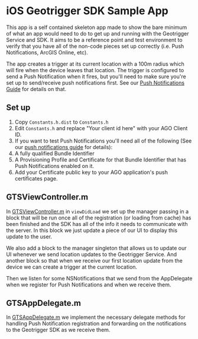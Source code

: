 # iOS Geotrigger SDK Sample App
This app is a self contained skeleton app made to show the bare minimum of what an app would need to do to get up and running with the Geotrigger Service and SDK.
It aims to be a reference point and test environment to verify that you have all of the non-code pieces set up correctly (i.e. Push Notifications, ArcGIS Online, etc).

The app creates a trigger at its current location with a 100m radius which will fire when the device leaves that location. The trigger is configured to send a Push Notification when it fires, but you'll need to make sure you're set up to send/receive push notifications first. See our [Push Notifications Guide][push-notifications-docs] for details on that.

## Set up

1. Copy `Constants.h.dist` to `Constants.h`
2. Edit `Constants.h` and replace "Your client id here" with your AGO Client ID.
3. If you want to test Push Notifications you'll need all of the following (See our [push notifications guide][push-notifications-docs] for details):
  1. A fully qualified Bundle Identifier
  2. A Provisioning Profile and Certificate for that Bundle Identifier that has Push Notifications enabled on it.
  3. Add your Certificate public key to your AGO application's push certificates page.

## GTSViewController.m
In [GTSViewController.m](geotrigger-sample/GTSViewController.m) in `viewDidLoad` we set up the manager passing in a block that will be run once all of the registration (or loading from cache) has been finished and the SDK has all of the info it needs to communicate with the server. In this block we just update a piece of our UI to display this update to the user.

We also add a block to the manager singleton that allows us to update our UI whenever we send location updates to the Geotrigger Service. And another block so that when we receive our first location update from the device we can create a trigger at the current location.

Then we listen for some NSNotifications that we send from the AppDelegate when we register for Push Notifications and when we receive them.

## GTSAppDelegate.m
In [GTSAppDelegate.m](geotrigger-sample/GTSAppDelegate.m) we implement the necessary delegate methods for handling Push Notification registration and forwarding on the notifications to the Geotrigger SDK as we receive them.

[push-notifications-docs]:https://developers.arcgis.com/geotrigger/ios-push-notifications
